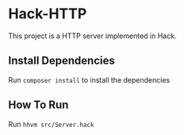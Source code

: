 # Hack-HTTP 

This project is a HTTP server implemented in Hack. 

## Install Dependencies

Run `composer install` to install the dependencies

## How To Run

Run `hhvm src/Server.hack`
